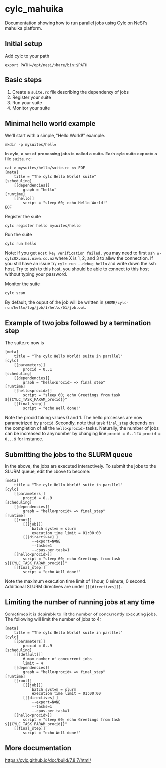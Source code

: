 # cylc_mahuika

Documentation showing how to run parallel jobs using Cylc on NeSI's mahuika platform.

## Initial setup

Add cylc to your path
```
export PATH=/opt/nesi/share/bin:$PATH
```

## Basic steps

 1. Create a `suite.rc` file describing the dependency of jobs
 2. Register your suite
 3. Run your suite 
 4. Monitor your suite

## Minimal hello world example

We'll start with a simple, "Hello World!" example.
```
mkdir -p mysuites/hello
```

In cylc, a set of processing jobs is called a suite. Each cylc suite expects a file `suite.rc`:
```
cat > mysuites/hello/suite.rc << EOF
[meta]
    title = "The cylc Hello World! suite"
[scheduling]
    [[dependencies]]
        graph = "hello"
[runtime]
    [[hello]]
        script = "sleep 60; echo Hello World!"
EOF
```

Register the suite
```
cylc register hello mysuites/hello
```

Run the suite
```
cylc run hello
```
Note: if you get `Host key verification failed.` you may need to first `ssh w-cylc0X.maui.niwa.co.nz` where X is 1, 2, and 3 to allow the connection. If you still have an issue try `cylc run --debug hello` and write down the ssh host. Try to ssh to this host, you should be able to connect to this host without typing your password.

Monitor the suite
```
cylc scan
```

By default, the ouput of the job will be written in `$HOME/cylc-run/hello/log/job/1/hello/01/job.out`. 

## Example of two jobs followed by a termination step

The suite.rc now is
```
[meta]
    title = "The cylc Hello World! suite in parallel"
[cylc]
    [[parameters]]
        procid = 0..1
[scheduling]
    [[dependencies]]
        graph = "hello<procid> => final_step"
[runtime]
    [[hello<procid>]]
        script = "sleep 60; echo Greetings from task ${{CYLC_TASK_PARAM_procid}}"
    [[final_step]]
        script = "echo Well done!"
```
Note the procid taking values 0 and 1. The hello processes are now parametrized by `procid`. Secondly, note that task `final_step` depends on the completion of all the `hello<procid>` tasks. Naturally, the number of jobs can be increased to any number by changing line `procid = 0..1` to `procid = 0...9` for instance.  

## Submitting the jobs to the SLURM queue

In the above, the jobs are executed interactively. To submit the jobs to the SLURM queue, edit the above to become:
```
[meta]
    title = "The cylc Hello World! suite in parallel"
[cylc]
    [[parameters]]
        procid = 0..9
[scheduling]
    [[dependencies]]
        graph = "hello<procid> => final_step"
[runtime]
    [[root]]
        [[[job]]]
            batch system = slurm
            execution time limit = 01:00:00
        [[[directives]]]
            --export=NONE
            --tasks=1
            --cpus-per-task=1
    [[hello<procid>]]
        script = "sleep 60; echo Greetings from task ${{CYLC_TASK_PARAM_procid}}"
    [[final_step]]
        script = "echo Well done!"
```
Note the maximum execution time limit of 1 hour, 0 minute, 0 second. Additional SLURM directives are under `[[[directives]]]`. 

## Limiting the number of running jobs at any time

Sometimes it is desirable to liit the number of concurrently executing jobs. The following will limit the number of jobs to 4:
```
[meta]
    title = "The cylc Hello World! suite in parallel"
[cylc]
    [[parameters]]
        procid = 0..9
[scheduling]
    [[[default]]]
        # max number of concurrent jobs
        limit = 4 
    [[dependencies]]
        graph = "hello<procid> => final_step"
[runtime]
    [[root]]
        [[[job]]]
            batch system = slurm
            execution time limit = 01:00:00
        [[[directives]]]
            --export=NONE
            --tasks=1
            --cpus-per-task=1
    [[hello<procid>]]
        script = "sleep 60; echo Greetings from task ${{CYLC_TASK_PARAM_procid}}"
    [[final_step]]
        script = "echo Well done!"
```

## More documentation

https://cylc.github.io/doc/build/7.8.7/html/
